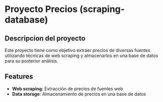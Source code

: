 # Proyecto Precios (scraping-database)

## Descripcion del proyecto

Este proyecto tiene como objetivo extraer precios de diversas fuentes utilizando técnicas de web scraping y almacenarlos en una base de datos para su posterior análisis.

## Features

* **Web scraping**: Extracción de precios de fuentes web
* **Data storage**: Almacenamiento de precios en una base de datos
